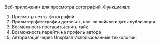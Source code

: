 Веб-приложения для просмотра фотографий.
Функционал:

1) Просмотр ленты фотографий
2) Просмотр фотографии детально, кол-ва лайков и даты публикации
3) Возможность поставить/снять лайк
4) Возможность перейти на профиль автора
5) Авторизация через Unsplash
Использованные технологии:
